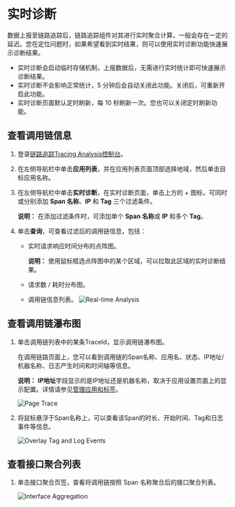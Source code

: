 # 实时诊断

数据上报至链路追踪后，链路追踪组件对其进行实时聚合计算，一般会存在一定的延迟。您在定位问题时，如果希望看到实时结果，则可以使用实时诊断功能快速展示诊断结果。

-   实时诊断会启动临时存储机制，上报数据后，无需进行实时统计即可快速展示诊断结果。
-   实时诊断不会影响正常统计，5 分钟后会自动关闭此功能。关闭后，可重新开启此功能。
-   实时诊断页面默认定时刷新，每 10 秒刷新一次。您也可以关闭定时刷新功能。

## 查看调用链信息

1.  登录[链路追踪Tracing Analysis控制台](https://tracing-sg.console.aliyun.com/)。

2.  在左侧导航栏中单击**应用列表**，并在应用列表页面顶部选择地域，然后单击目标应用名称。

3.  在左侧导航栏中单击**实时诊断**，在实时诊断页面，单击上方的 + 图标，可同时或分别添加 **Span 名称**、**IP** 和 **Tag** 三个过滤条件。

    **说明：** 在添加过滤条件时，可添加单个 **Span 名称**或 **IP** 和多个 **Tag**。

4.  单击**查询**，可查看过滤后的调用链信息，包括：

    -   实时请求响应时间分布的点阵图。

        **说明：** 使用鼠标框选点阵图中的某个区域，可以拉取此区域的实时诊断结果。

    -   请求数 / 耗时分布图。
    -   调用链信息列表。
    ![Real-time Analysis](https://static-aliyun-doc.oss-accelerate.aliyuncs.com/assets/img/zh-CN/7476398851/p71146.png)


## 查看调用链瀑布图

1.  单击调用链列表中的某条TraceId，显示调用链瀑布图。

    在调用链路页面上，您可以看到调用链的Span名称、应用名、状态、IP地址/机器名称、日志产生时间和时间轴等信息。

    **说明：** **IP地址**字段显示的是IP地址还是机器名称，取决于应用设置页面上的显示配置。详情请参见[管理应用和标签](/intl.zh-CN/控制台操作/应用管理/管理应用和标签.md)。

    ![Page Trace](../images/p63969.png "调用链路页面")

2.  将鼠标悬浮于Span名称上，可以查看该Span的时长、开始时间、Tag和日志事件等信息。

    ![Overlay Tag and Log Events](https://static-aliyun-doc.oss-accelerate.aliyuncs.com/assets/img/zh-CN/3750368061/p63977.png)


## 查看接口聚合列表

1.  单击接口聚合页签，查看将调用链按照 Span 名称聚合后的接口聚合列表。

    ![Interface Aggregation](https://static-aliyun-doc.oss-accelerate.aliyuncs.com/assets/img/zh-CN/7476398851/p71206.png)


